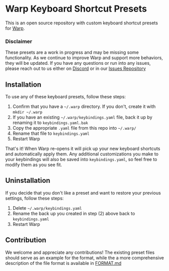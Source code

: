 # Warp Keyboard Shortcut Presets

This is an open source repository with custom keyboard shortcut presets for [Warp](https://www.warp.dev).

### Disclaimer

These presets are a work in progress and may be missing some functionality. As we continue to improve Warp and support more behaviors, they will be updated. If you have any questions or run into any issues, please reach out to us either on [Discord](https://discord.gg/warpdotdev) or in our [Issues Repository](https://github.com/warpdotdev/Warp)

## Installation

To use any of these keyboard presets, follow these steps:

1. Confirm that you have a `~/.warp` directory. If you don't, create it with `mkdir ~/.warp`
2. If you have an existing `~/.warp/keybindings.yaml` file, back it up by renaming it to `keybindings.yaml.bak`
3. Copy the appropriate `.yaml` file from this repo into `~/.warp/`
4. Rename that file to `keybindings.yaml`
5. Restart Warp

That's it! When Warp re-opens it will pick up your new keyboard shortcuts and automatically apply them. Any additional customizations you make to your keybindings will also be saved into `keybindings.yaml`, so feel free to modify them as you see fit.

## Uninstallation

If you decide that you don't like a preset and want to restore your previous settings, follow these steps:

1. Delete `~/.warp/keybindings.yaml`
2. Rename the back up you created in step (2) above back to `keybindings.yaml`
3. Restart Warp

## Contribution

We welcome and appreciate any contributions! The existing preset files should serve as an example for the format, while the a more comprehensive description of the file format is available in [FORMAT.md](FORMAT.md)
